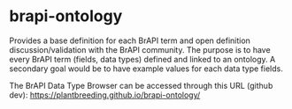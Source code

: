 # brapi-ontology
Provides a base definition for each BrAPI term and open definition discussion/validation with the BrAPI community. The purpose is to have every BrAPI term (fields, data types) defined and linked to an ontology. A secondary goal would be to have example values for each data type fields.

The BrAPI Data Type Browser can be accessed through this URL (github dev):
https://plantbreeding.github.io/brapi-ontology/
